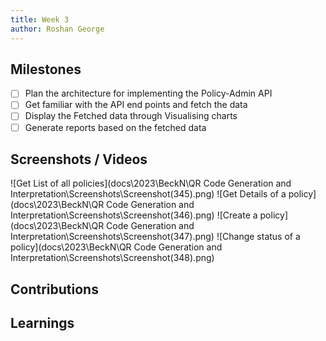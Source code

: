 ```yaml
---
title: Week 3
author: Roshan George
---
```


## Milestones
- [ ] Plan the architecture for implementing the Policy-Admin API
- [ ] Get familiar with the API end points and fetch the data
- [ ] Display the Fetched data through Visualising charts
- [ ] Generate reports based on the fetched data

## Screenshots / Videos 
![Get List of all policies](docs\2023\BeckN\QR Code Generation and Interpretation\Screenshots\Screenshot(345).png)
![Get Details of a policy](docs\2023\BeckN\QR Code Generation and Interpretation\Screenshots\Screenshot(346).png)
![Create a policy](docs\2023\BeckN\QR Code Generation and Interpretation\Screenshots\Screenshot(347).png)
![Change status of a policy](docs\2023\BeckN\QR Code Generation and Interpretation\Screenshots\Screenshot(348).png)

## Contributions


## Learnings

